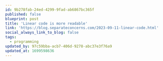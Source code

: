 ```yaml
---
id: 9b278fab-24ed-4299-9fad-ab6867bc365f
published: false
blueprint: post
title: 'Linear code is more readable'
link: 'https://blog.separateconcerns.com/2023-09-11-linear-code.html'
social_always_link_to_blog: false
tags:
  - programming
updated_by: 97c59bba-acb7-406d-9278-abc37e3f76a9
updated_at: 1699598636
---
```

